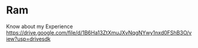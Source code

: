 # Ram
Know about my Experience https://drive.google.com/file/d/1B6Ha13ZtXmuJXvNqgNYwy1nxd0FShB3O/view?usp=drivesdk
